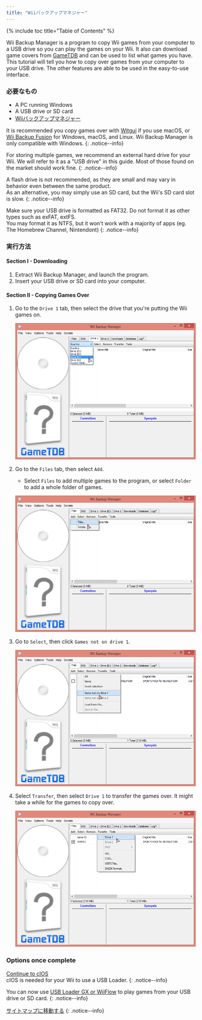 ```yaml
---
title: "Wiiバックアップマネジャー"
---
```


{% include toc title="Table of Contents" %}

Wii Backup Manager is a program to copy Wii games from your computer to a USB drive so you can play the games on your Wii. It also can download game covers from [GameTDB](https://gametdb.com/) and can be used to list what games you have. This tutorial will tell you how to copy over games from your computer to your USB drive. The other features are able to be used in the easy-to-use interface.

### 必要なもの

* A PC running Windows
* A USB drive or SD card
* [Wiiバックアップマネジャー](https://static.wiidatabase.de/Wii-Backup-Manager.zip)


It is recommended you copy games over with [Witgui](https://desairem.com/wordpress/category/witgui-download/) if you use macOS, or [Wii Backup Fusion](https://github.com/larsenv/Wii-Backup-Fusion) for Windows, macOS, and Linux. Wii Backup Manager is only compatible with Windows.
{: .notice--info}

For storing multiple games, we recommend an external hard drive for your Wii. We will refer to it as a "USB drive" in this guide. Most of those found on the market should work fine.
{: .notice--info}

A flash drive is not recommended, as they are small and may vary in behavior even between the same product. <br> As an alternative, you may simply use an SD card, but the Wii's SD card slot is slow.
{: .notice--info}

Make sure your USB drive is formatted as FAT32. Do not format it as other types such as exFAT, extFS. <br> You may format it as NTFS, but it won't work with a majority of apps (eg. The Homebrew Channel, Nintendont)
{: .notice--info}

### 実行方法

#### Section I - Downloading

1. Extract Wii Backup Manager, and launch the program.
1. Insert your USB drive or SD card into your computer.

#### Section II - Copying Games Over

1. Go to the `Drive 1` tab, then select the drive that you're putting the Wii games on.

    ![](/images/desktop-apps/WBM/select_drive.png)

1. Go to the `Files` tab, then select `Add`.
    + Select `Files` to add multiple games to the program, or select `Folder` to add a whole folder of games.

    ![](/images/desktop-apps/WBM/select_games.png)

1. Go to `Select`, then click `Games not on drive 1`.

    ![](/images/desktop-apps/WBM/select_games2.png)

1. Select `Transfer`, then select `Drive 1` to transfer the games over. It might take a while for the games to copy over.

    ![](/images/desktop-apps/WBM/transfer_todrive.png)

### Options once complete

[Continue to cIOS](cios)<br> cIOS is needed for your Wii to use a USB Loader.
{: .notice--info}

You can now use [USB Loader GX or WiiFlow](wii-loaders) to play games from your USB drive or SD card.
{: .notice--info}

[サイトマップに移動する](site-navigation)
{: .notice--info}
